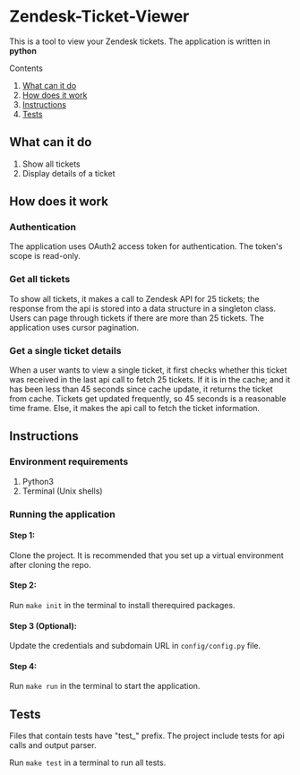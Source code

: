 
# Zendesk-Ticket-Viewer

This is a tool to view your Zendesk tickets. The application is written in **python**

Contents

1. [What can it do](#what-can-it-do)
2. [How does it work](#how-does-it-work)
3. [Instructions](#instructions)
4. [Tests](#tests)

## What can it do

1. Show all tickets
2. Display details of a ticket

## How does it work

### Authentication
The application uses OAuth2 access token for authentication. The token's scope is read-only. 
### Get all tickets
To show all tickets, it makes a call to Zendesk API for 25 tickets; the response from the api is stored into a data structure in a singleton class. Users can page through tickets if there are more than 25 tickets. The application uses cursor pagination.
### Get a single ticket details
 When a user wants to view a single ticket, it first checks whether this ticket was received in the last api call to fetch 25 tickets. If it is in the cache; and it has been less than 45 seconds since cache update, it returns the ticket from cache. Tickets get updated frequently, so 45 seconds is a reasonable time frame. Else, it makes the api call to fetch the ticket information.
## Instructions

### Environment requirements

1. Python3
2. Terminal (Unix shells)

### Running the application

#### Step 1:

Clone the project. It is recommended that you set up a virtual environment after cloning the repo.

#### Step 2:

Run `make init` in the terminal to install therequired packages.

#### Step 3 (Optional):

Update the credentials and subdomain URL in `config/config.py` file.

#### Step 4:

Run `make run` in the terminal to start the application.


## Tests

Files that contain tests have "test_" prefix. The project include tests for api calls and output parser.

Run `make test` in a terminal to run all tests.



